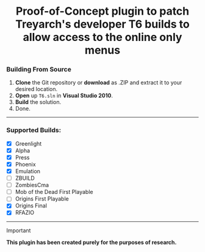 <div align="center">

# Proof-of-Concept plugin to patch Treyarch's developer T6 builds to allow access to the online only menus

</div>

### Building From Source
1. **Clone** the Git repository or **download** as .ZIP and extract it to your desired location.
2. **Open** up `T6.sln` in **Visual Studio 2010**.
3. **Build** the solution.
4. Done.

----

### Supported Builds:
- [x] Greenlight
- [x] Alpha
- [x] Press
- [x] Phoenix
- [x] Emulation
- [ ] ZBUILD
- [ ] ZombiesCma
- [ ] Mob of the Dead First Playable
- [ ] Origins First Playable
- [x] Origins Final
- [x] RFAZIO

----

> [!IMPORTANT]
> **This plugin has been created purely for the purposes of research.**
